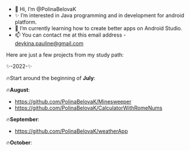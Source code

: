 - 👋 Hi, I’m @PolinaBelovaK 
- ✨ I’m interested in Java programming and in development for android platform.
- 🌱 I’m currently learning how to create better apps on Android Studio.
- 📫 You can contact me at this email address - deykina.pauline@gmail.com

Here are just a few projects from my study path:
 
 ✨-2022-✨

🔥Start around the beginning of <b>July</b>:

🔥<b>August</b>:

- https://github.com/PolinaBelovaK/Minesweeper
- https://github.com/PolinaBelovaK/CalculatorWithRomeNums

🔥<b>September</b>:

- https://github.com/PolinaBelovaK/weatherApp

🔥<b>October</b>:
